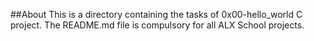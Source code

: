 ##About
This is a directory containing the tasks of 0x00-hello_world C project.
The README.md file is compulsory for all ALX School projects.
